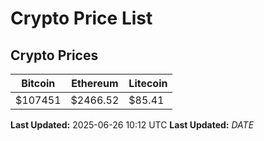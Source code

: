 # Crypto Price List

## Crypto Prices
| Bitcoin | Ethereum | Litecoin |
| ------- | -------- | -------- |
| $107451 | $2466.52 | $85.41 |
**Last Updated:** 2025-06-26 10:12 UTC
**Last Updated:** $DATE$
